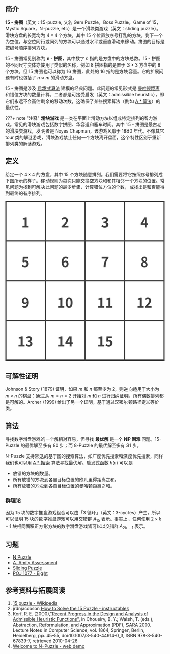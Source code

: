 ## 简介

**15 - 拼图**（英文：15-puzzle, 又名 Gem Puzzle，Boss Puzzle，Game of 15，Mystic Square，N-puzzle, etc）是一个滑块类游戏（英文：sliding puzzle）。滑块方盘的长宽均为 $4\times 4$ 个方块，其中 15 个位置放序号打乱的方块，剩下一个为空位。与空位同行或同列的方块可以通过水平或垂直滑动来移动。拼图的目标是按编号顺序排列方块。

15 - 拼图常见别称为 **n - 拼图**，其中数字 $n$ 指的是方盘中的方块总数。15 - 拼图的不同尺寸变体亦使用了类似的名称，例如 $8$ 拼图指的是置于 $3\times3$ 方盘中的 $8$ 个方块。但 $15$ 拼图也可以称为 $16$ 拼图，此处的 16 指的是方块容量。它的扩展问题有时也包括了 $n \times m$ 的滑动方盘。

15 - 拼图是涉及 [启发式算法](../search/heuristic.md) 建模的经典问题。此问题的常见形式是 [曼哈顿距离](../geometry/distance.md#曼哈顿距离) 和错位方块的数量计算，二者都是可接受启发（英文：admissible heuristic），即它们永远不会高估剩余的移动次数，这确保了某些搜索算法（例如 [A \* 算法](../search/astar.md)）的最优性。

???+ note "注释"
    **滑块游戏** 是一类在平面上滑动方块以组成特定排列的智力游戏。常见的滑块游戏包括数字拼图、华容道和塞车时间。其中 15 - 拼图是最古老的滑块类游戏，发明者是 Noyes Chapman，该游戏风靡于 1880 年代。不像其它 tour 类的解谜游戏，滑块游戏禁止任何一个方块离开盘面，这个特性区别于重新排列类的解谜游戏。

## 定义

给定一个 $4 \times 4$ 的方盘，其中 $15$ 个方块随意排列。我们需要将它按照序号排列成下图所示的样子。移动规则为每次只能交换空方块和和其相邻一个方块的位置。常见问题为找到可解决此问题的最少步骤，计算错位方位的个数，或找出是和否能得到最终的有序排列。

![](./images/15puzzle-1.svg)

## 可解性证明

Johnson & Story (1879) 证明，如果 $m$ 和 $n$ 都至少为 $2$，则逆向适用于大小为 $m\times n$ 的棋盘：通过从 $m=n=2$ 开始对 $m$ 和 $n$ 进行归纳证明，所有偶数排列都是可解的。Archer (1999) 给出了另一个证明，基于通过汉密尔顿路径定义等价类。

## 算法

寻找数字滑盘游戏的一个解相对容易，但寻找 **最优解** 是一个 **NP 困难** 问题。15-Puzzle 的最优解至多有 80 步；而 8-Puzzle 的最优解至多有 31 步。

N-Puzzle 支持常见的基于图的搜索算法，如广度优先搜索和深度优先搜索，同样我们也可以用 [A \* 搜索](../search/astar.md) 算法寻找最优解。启发式函数 $h(n)$ 可以是

-   放错的方块的数量。
-   所有放错的方块到各自目标位置的欧几里得距离之和。
-   所有放错的方块到各自目标位置的曼哈顿距离之和。

### 群理论

因为 15 块的数字推盘游戏组合可以由「3 循环」（英文：3-cycles）产生，所以可以证明 15 块的数字推盘游戏可以用交错群 $A_{15}$ 表示。事实上，任何使用 $2\times k-1$ 块相同面积正方形方块的数字滑盘游戏皆可以以交错群 $A_{2k-1}$ 表示。

## 习题

-   [N Puzzle](https://www.hackerrank.com/challenges/n-puzzle)
-   [A. Amity Assessment](https://codeforces.com/problemset/problem/645/A)
-   [Sliding Puzzle](https://leetcode.com/problems/sliding-puzzle/)
-   [POJ 1077 - Eight](http://poj.org/problem?id=1077)

## 参考资料与拓展阅读

1.  [15 puzzle - Wikipedia](https://en.wikipedia.org/wiki/15_puzzle)
2.  jrdnjacobson,[How to Solve the 15 Puzzle - instructables](https://www.instructables.com/How-To-Solve-The-15-Puzzle/)
3.  Korf, R. E. (2000),["Recent Progress in the Design and Analysis of Admissible Heuristic Functions"](https://www.researchgate.net/publication/2604757_Recent_Progress_in_the_Design_and_Analysis_of_Admissible_Heuristic_Functions), in Choueiry, B. Y.; Walsh, T. (eds.), Abstraction, Reformulation, and Approximation (PDF), SARA 2000. Lecture Notes in Computer Science, vol. 1864, Springer, Berlin, Heidelberg, pp. 45–55, doi:10.1007/3-540-44914-0\_3, ISBN 978-3-540-67839-7, retrieved 2010-04-26
4.  [Welcome to N-Puzzle - web demo](https://tristanpenman.com/demos/n-puzzle/)
